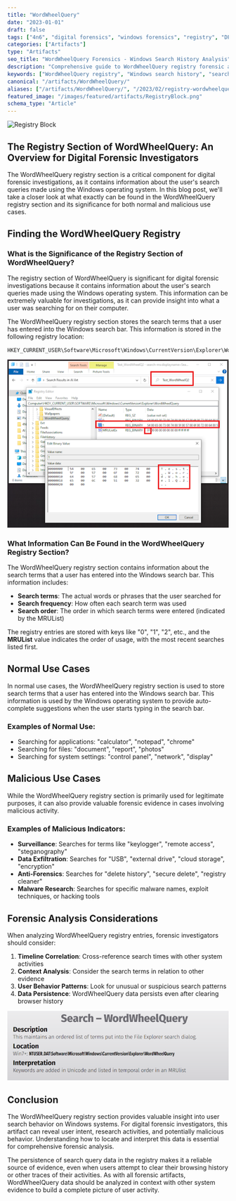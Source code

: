 ```yaml
---
title: "WordWheelQuery"
date: "2023-01-01"
draft: false
tags: ["4n6", "digital forensics", "windows forensics", "registry", "DFIR"]
categories: ["Artifacts"]
type: "Artifacts"
seo_title: "WordWheelQuery Forensics - Windows Search History Analysis"
description: "Comprehensive guide to WordWheelQuery registry forensic analysis for tracking Windows search history. Learn search term extraction, user intent analysis, and DFIR investigation techniques."
keywords: ["WordWheelQuery registry", "Windows search history", "search forensics", "user search tracking", "registry analysis", "digital forensics", "DFIR", "Windows Explorer search", "forensic artifacts", "search terms", "user activity", "forensic investigation"]
canonical: "/artifacts/WordWheelQuery/"
aliases: ["/artifacts/WordWheelQuery/", "/2023/02/registry-wordwheelquery.html"]
featured_image: "/images/featured/artifacts/RegistryBlock.png"
schema_type: "Article"
---
```


![Registry Block](/images/featured/artifacts/RegistryBlock.png)

## The Registry Section of WordWheelQuery: An Overview for Digital Forensic Investigators

The WordWheelQuery registry section is a critical component for digital forensic investigations, as it contains information about the user's search queries made using the Windows operating system. In this blog post, we'll take a closer look at what exactly can be found in the WordWheelQuery registry section and its significance for both normal and malicious use cases.

## Finding the WordWheelQuery Registry

### What is the Significance of the Registry Section of WordWheelQuery?

The registry section of WordWheelQuery is significant for digital forensic investigations because it contains information about the user's search queries made using the Windows operating system. This information can be extremely valuable for investigations, as it can provide insight into what a user was searching for on their computer.

The WordWheelQuery registry section stores the search terms that a user has entered into the Windows search bar. This information is stored in the following registry location:

```
HKEY_CURRENT_USER\Software\Microsoft\Windows\CurrentVersion\Explorer\WordWheelQuery
```

![WordWheelQuery Registry Location](images/WordWheelQuery_Reg1.PNG)

### What Information Can Be Found in the WordWheelQuery Registry Section?

The WordWheelQuery registry section contains information about the search terms that a user has entered into the Windows search bar. This information includes:

- **Search terms**: The actual words or phrases that the user searched for
- **Search frequency**: How often each search term was used
- **Search order**: The order in which search terms were entered (indicated by the MRUList)

The registry entries are stored with keys like "0", "1", "2", etc., and the **MRUList** value indicates the order of usage, with the most recent searches listed first.

## Normal Use Cases

In normal use cases, the WordWheelQuery registry section is used to store search terms that a user has entered into the Windows search bar. This information is used by the Windows operating system to provide auto-complete suggestions when the user starts typing in the search bar.

### Examples of Normal Use:
- Searching for applications: "calculator", "notepad", "chrome"
- Searching for files: "document", "report", "photos"
- Searching for system settings: "control panel", "network", "display"

## Malicious Use Cases

While the WordWheelQuery registry section is primarily used for legitimate purposes, it can also provide valuable forensic evidence in cases involving malicious activity.

### Examples of Malicious Indicators:
- **Surveillance**: Searches for terms like "keylogger", "remote access", "steganography"
- **Data Exfiltration**: Searches for "USB", "external drive", "cloud storage", "encryption"
- **Anti-Forensics**: Searches for "delete history", "secure delete", "registry cleaner"
- **Malware Research**: Searches for specific malware names, exploit techniques, or hacking tools

## Forensic Analysis Considerations

When analyzing WordWheelQuery registry entries, forensic investigators should consider:

1. **Timeline Correlation**: Cross-reference search times with other system activities
2. **Context Analysis**: Consider the search terms in relation to other evidence
3. **User Behavior Patterns**: Look for unusual or suspicious search patterns
4. **Data Persistence**: WordWheelQuery data persists even after clearing browser history

![SANS WordWheelQuery Poster](images/WordWheelQuery_Poster.png)

## Conclusion

The WordWheelQuery registry section provides valuable insight into user search behavior on Windows systems. For digital forensic investigators, this artifact can reveal user intent, research activities, and potentially malicious behavior. Understanding how to locate and interpret this data is essential for comprehensive forensic analysis.

The persistence of search query data in the registry makes it a reliable source of evidence, even when users attempt to clear their browsing history or other traces of their activities. As with all forensic artifacts, WordWheelQuery data should be analyzed in context with other system evidence to build a complete picture of user activity.
